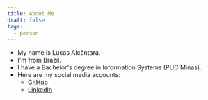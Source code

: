 ```yaml
---
title: About Me
draft: false
tags:
  - person
---
```

- My name is Lucas Alcântara.
- I'm from Brazil.
- I have a Bachelor's degree in Information Systems (PUC Minas).
- Here are my social media accounts:
    - [GitHub](https://github.com/lucashmalcantara)
    - [LinkedIn](https://www.linkedin.com/in/lucashmalcantara/)
